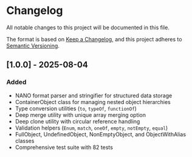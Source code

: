 # Changelog

All notable changes to this project will be documented in this file.

The format is based on [Keep a Changelog](https://keepachangelog.com/en/1.0.0/),
and this project adheres to [Semantic Versioning](https://semver.org/spec/v2.0.0.html).

## [1.0.0] - 2025-08-04

### Added
- NANO format parser and stringifier for structured data storage
- ContainerObject class for managing nested object hierarchies
- Type conversion utilities (`to`, `typeOf`, `functionOf`)
- Deep merge utility with unique array merging option
- Deep clone utility with circular reference handling
- Validation helpers (`Enum`, `match`, `oneOf`, `empty`, `notEmpty`, `equal`)
- FullObject, UndefinedObject, NonEmptyObject, and ObjectWithAlias classes
- Comprehensive test suite with 82 tests
